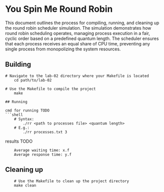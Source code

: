 # You Spin Me Round Robin

This document outlines the process for compiling, running, and cleaning up the round robin scheduler simulation. The simulation demonstrates how round robin scheduling operates, managing process execution in a fair, cyclic order based on a predefined quantum length. The scheduler ensures that each process receives an equal share of CPU time, preventing any single process from monopolizing the system resources.

## Building


```shell
# Navigate to the lab-02 directory where your Makefile is located
    cd path/to/lab-02

# Use the Makefile to compile the project
    make

## Running

cmd for running TODO
```shell
    # Syntax: 
        ./rr <path to processes file> <quantum length>
    # E.g.:
        ./rr processes.txt 3
```

results TODO
```shell
    Average waiting time: x.f
    Average response time: y.f

```

## Cleaning up

```shell
    # Use the Makefile to clean up the project directory
    make clean
```
